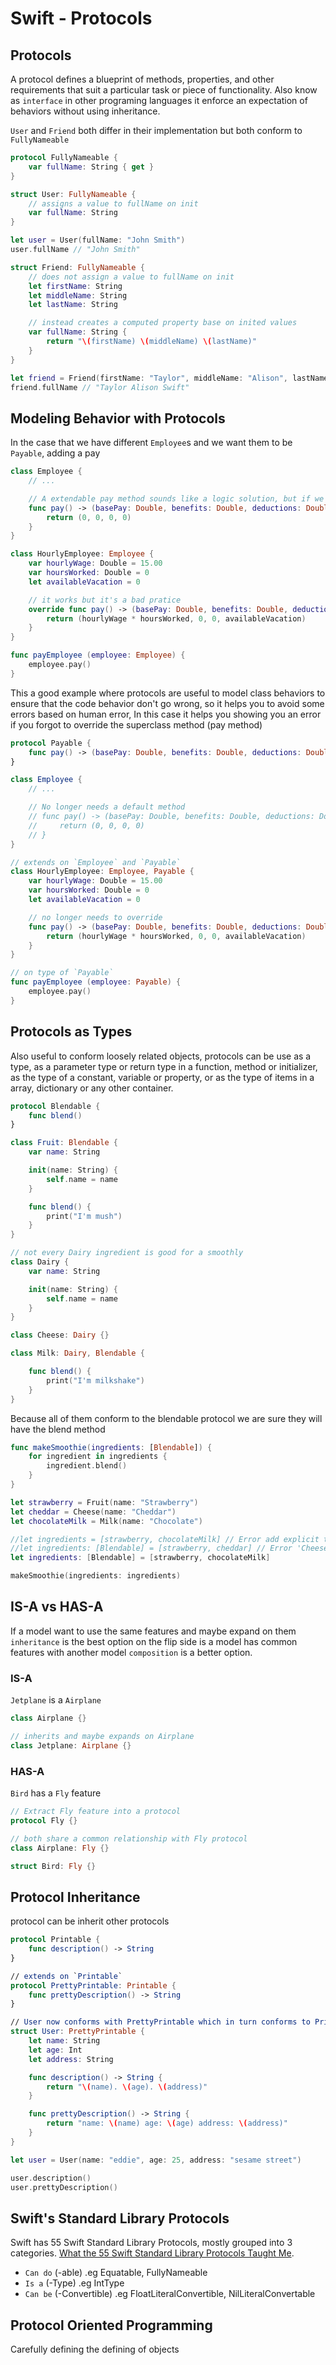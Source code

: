 # Swift - Protocols

## Protocols
A protocol defines a blueprint of methods, properties, and other requirements that suit a particular task or piece of functionality. Also know as `interface` in other programing languages it enforce an expectation of behaviors without using inheritance.

`User` and `Friend` both differ in their implementation but both conform to `FullyNameable`

```swift
protocol FullyNameable {
    var fullName: String { get }
}

struct User: FullyNameable {
    // assigns a value to fullName on init
    var fullName: String
}

let user = User(fullName: "John Smith")
user.fullName // "John Smith"

struct Friend: FullyNameable {
    // does not assign a value to fullName on init
    let firstName: String
    let middleName: String
    let lastName: String

    // instead creates a computed property base on inited values
    var fullName: String {
        return "\(firstName) \(middleName) \(lastName)"
    }
}

let friend = Friend(firstName: "Taylor", middleName: "Alison", lastName: "Swift")
friend.fullName // "Taylor Alison Swift"
```


## Modeling Behavior with Protocols
In the case that we have different `Employee`s and we want them to be `Payable`, adding a pay

```swift
class Employee {
    // ...

    // A extendable pay method sounds like a logic solution, but if we forget to override than on it will still work and pay the employee `0`
    func pay() -> (basePay: Double, benefits: Double, deductions: Double, vacationTime: Int) {
        return (0, 0, 0, 0)
    }
}

class HourlyEmployee: Employee {
    var hourlyWage: Double = 15.00
    var hoursWorked: Double = 0
    let availableVacation = 0

    // it works but it's a bad pratice
    override func pay() -> (basePay: Double, benefits: Double, deductions: Double, vacationTime: Int) {
        return (hourlyWage * hoursWorked, 0, 0, availableVacation)
    }
}

func payEmployee (employee: Employee) {
    employee.pay()
}
```

This a good example where protocols are useful to model class behaviors to ensure that the code behavior don't go wrong, so it helps you to avoid some errors based on human error, In this case it helps you showing you an error if you forgot to override the superclass method (pay method)
```swift
protocol Payable {
    func pay() -> (basePay: Double, benefits: Double, deductions: Double, vacationTime: Int)
}

class Employee {
    // ...

    // No longer needs a default method
    // func pay() -> (basePay: Double, benefits: Double, deductions: Double, vacationTime: Int) {
    //     return (0, 0, 0, 0)
    // }
}

// extends on `Employee` and `Payable`
class HourlyEmployee: Employee, Payable {
    var hourlyWage: Double = 15.00
    var hoursWorked: Double = 0
    let availableVacation = 0

    // no longer needs to override
    func pay() -> (basePay: Double, benefits: Double, deductions: Double, vacationTime: Int) {
        return (hourlyWage * hoursWorked, 0, 0, availableVacation)
    }
}

// on type of `Payable`
func payEmployee (employee: Payable) {
    employee.pay()
}
```


## Protocols as Types
Also useful to conform loosely related objects, protocols can be use as a type, as a parameter type or return type in a function, method or initializer, as the type of a constant, variable or property, or as the type of items in a array, dictionary or any other container.


```swift
protocol Blendable {
    func blend()
}

class Fruit: Blendable {
    var name: String

    init(name: String) {
        self.name = name
    }

    func blend() {
        print("I'm mush")
    }
}

// not every Dairy ingredient is good for a smoothly
class Dairy {
    var name: String

    init(name: String) {
        self.name = name
    }
}

class Cheese: Dairy {}

class Milk: Dairy, Blendable {

    func blend() {
        print("I'm milkshake")
    }
}
```

Because all of them conform to the blendable protocol we are sure they will have the blend method
```swift
func makeSmoothie(ingredients: [Blendable]) {
    for ingredient in ingredients {
        ingredient.blend()
    }
}

let strawberry = Fruit(name: "Strawberry")
let cheddar = Cheese(name: "Cheddar")
let chocolateMilk = Milk(name: "Chocolate")

//let ingredients = [strawberry, chocolateMilk] // Error add explicit type annotation [Any]
//let ingredients: [Blendable] = [strawberry, cheddar] // Error 'Cheese' does not conform
let ingredients: [Blendable] = [strawberry, chocolateMilk]

makeSmoothie(ingredients: ingredients)
```

## IS-A vs HAS-A
If a model want to use the same features and maybe expand on them `inheritance` is the best option on the flip side is a model has common features with another model `composition` is a better option.

### IS-A
`Jetplane` is a `Airplane`
```swift
class Airplane {}

// inherits and maybe expands on Airplane
class Jetplane: Airplane {}
```

### HAS-A
`Bird` has a `Fly` feature
```swift
// Extract Fly feature into a protocol
protocol Fly {}

// both share a common relationship with Fly protocol
class Airplane: Fly {}

struct Bird: Fly {}
```

## Protocol Inheritance
protocol can be inherit other protocols

```swift
protocol Printable {
    func description() -> String
}

// extends on `Printable`
protocol PrettyPrintable: Printable {
    func prettyDescription() -> String
}

// User now conforms with PrettyPrintable which in turn conforms to Printable
struct User: PrettyPrintable {
    let name: String
    let age: Int
    let address: String

    func description() -> String {
        return "\(name). \(age). \(address)"
    }

    func prettyDescription() -> String {
        return "name: \(name) age: \(age) address: \(address)"
    }
}

let user = User(name: "eddie", age: 25, address: "sesame street")

user.description()
user.prettyDescription()
```


## Swift's Standard Library Protocols
Swift has 55 Swift Standard Library Protocols, mostly grouped into 3 categories. [What the 55 Swift Standard Library Protocols Taught Me](https://www.skilled.io/gregheo/what-the-55-swift-standard-library-protocols-taught-me).

- `Can do` (-able) .eg Equatable, FullyNameable
- `Is a` (-Type) .eg IntType
- `Can be` (-Convertible) .eg FloatLiteralConvertible, NilLiteralConvertable


## Protocol Oriented Programming
Carefully defining the defining of objects
